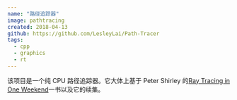 ```yaml
---
name: "路径追踪器"
image: pathtracing
created: 2018-04-13
github: https://github.com/LesleyLai/Path-Tracer
tags:
  - cpp
  - graphics
  - rt
---
```


该项目是一个纯 CPU 路径追踪器。它大体上基于 Peter Shirley 的[Ray Tracing in One Weekend](https://raytracing.github.io/books/RayTracingInOneWeekend.html)一书以及它的续集。
